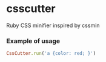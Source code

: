 # csscutter
Ruby CSS minifier inspired by cssmin

### Example of usage
```ruby
CssCutter.run('a {color: red; }')
```